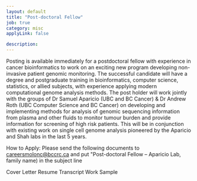 ```yaml
---
layout: default
title: "Post-doctoral Fellow"
job: true
category: misc
applyLink: false

description:
---
```


Posting is available immediately for a postdoctoral fellow with experience in cancer bioinformatics to work on an exciting new program developing non-invasive patient genomic monitoring. The successful candidate will have a degree and postgraduate training in bioinformatics, computer science, statistics, or allied subjects, with experience applying modern computational genome analysis methods. The post holder will work jointly with the groups of Dr Samuel Aparicio (UBC and BC Cancer) &  Dr Andrew Roth (UBC Computer Science and BC Cancer) on developing and implementing methods for analysis of genomic sequencing information from plasma and other fluids to monitor tumour burden and provide information for screening of high risk patients. This will be in conjunction with existing work on single cell genome analysis pioneered by the Aparicio and Shah labs in the last 5 years.

How to Apply:
Please send the following documents to careersmolonc@bccrc.ca and put "Post-doctoral Fellow – Aparicio Lab, family name) in the subject line

Cover Letter
Resume
Transcript
Work Sample